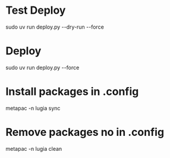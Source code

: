 # Test Deploy
sudo uv run deploy.py --dry-run --force

# Deploy
sudo uv run deploy.py --force

# Install packages in .config
metapac -n lugia sync

# Remove packages no in .config
metapac -n lugia clean